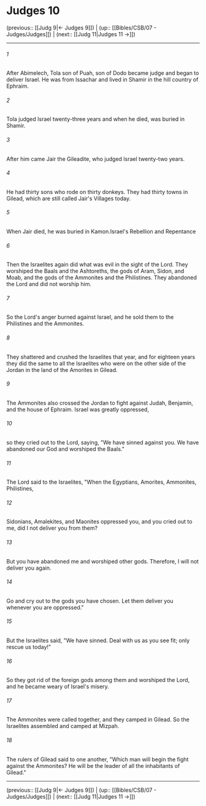 # Judges 10

(previous:: [[Judg 9|← Judges 9]]) | (up:: [[Bibles/CSB/07 - Judges/Judges]]) | (next:: [[Judg 11|Judges 11 →]])

***


###### 1 
After Abimelech, Tola son of Puah, son of Dodo became judge and began to deliver Israel. He was from Issachar and lived in Shamir in the hill country of Ephraim. 

###### 2 
Tola judged Israel twenty-three years and when he died, was buried in Shamir. 

###### 3 
After him came Jair the Gileadite, who judged Israel twenty-two years. 

###### 4 
He had thirty sons who rode on thirty donkeys. They had thirty towns in Gilead, which are still called Jair's Villages today. 

###### 5 
When Jair died, he was buried in Kamon.Israel's Rebellion and Repentance 

###### 6 
Then the Israelites again did what was evil in the sight of the Lord. They worshiped the Baals and the Ashtoreths, the gods of Aram, Sidon, and Moab, and the gods of the Ammonites and the Philistines. They abandoned the Lord and did not worship him. 

###### 7 
So the Lord's anger burned against Israel, and he sold them to the Philistines and the Ammonites. 

###### 8 
They shattered and crushed the Israelites that year, and for eighteen years they did the same to all the Israelites who were on the other side of the Jordan in the land of the Amorites in Gilead. 

###### 9 
The Ammonites also crossed the Jordan to fight against Judah, Benjamin, and the house of Ephraim. Israel was greatly oppressed, 

###### 10 
so they cried out to the Lord, saying, "We have sinned against you. We have abandoned our God and worshiped the Baals." 

###### 11 
The Lord said to the Israelites, "When the Egyptians, Amorites, Ammonites, Philistines, 

###### 12 
Sidonians, Amalekites, and Maonites oppressed you, and you cried out to me, did I not deliver you from them? 

###### 13 
But you have abandoned me and worshiped other gods. Therefore, I will not deliver you again. 

###### 14 
Go and cry out to the gods you have chosen. Let them deliver you whenever you are oppressed." 

###### 15 
But the Israelites said, "We have sinned. Deal with us as you see fit; only rescue us today!" 

###### 16 
So they got rid of the foreign gods among them and worshiped the Lord, and he became weary of Israel's misery. 

###### 17 
The Ammonites were called together, and they camped in Gilead. So the Israelites assembled and camped at Mizpah. 

###### 18 
The rulers of Gilead said to one another, "Which man will begin the fight against the Ammonites? He will be the leader of all the inhabitants of Gilead."

***

(previous:: [[Judg 9|← Judges 9]]) | (up:: [[Bibles/CSB/07 - Judges/Judges]]) | (next:: [[Judg 11|Judges 11 →]])
